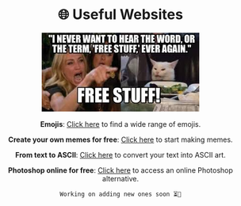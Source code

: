 <div align="center">

# 🌐 **Useful Websites**

![My Receip](./images.jpeg)

**Emojis**: [Click here](https://emojipedia.org/) to find a wide range of emojis.

**Create your own memes for free**: [Click here](https://www.memecreator.org/) to start making memes.

**From text to ASCII**: [Click here](https://patorjk.com/software/taag/#p=display&h=0&v=1&f=ANSI%20Regular&t=Hey!%20Im%20RAYVEN%20%3A) to convert your text into ASCII art.

**Photoshop online for free**: [Click here](https://www.photopea.com/) to access an online Photoshop alternative.  

```
Working on adding new ones soon ⏳🔄
```
</div>
